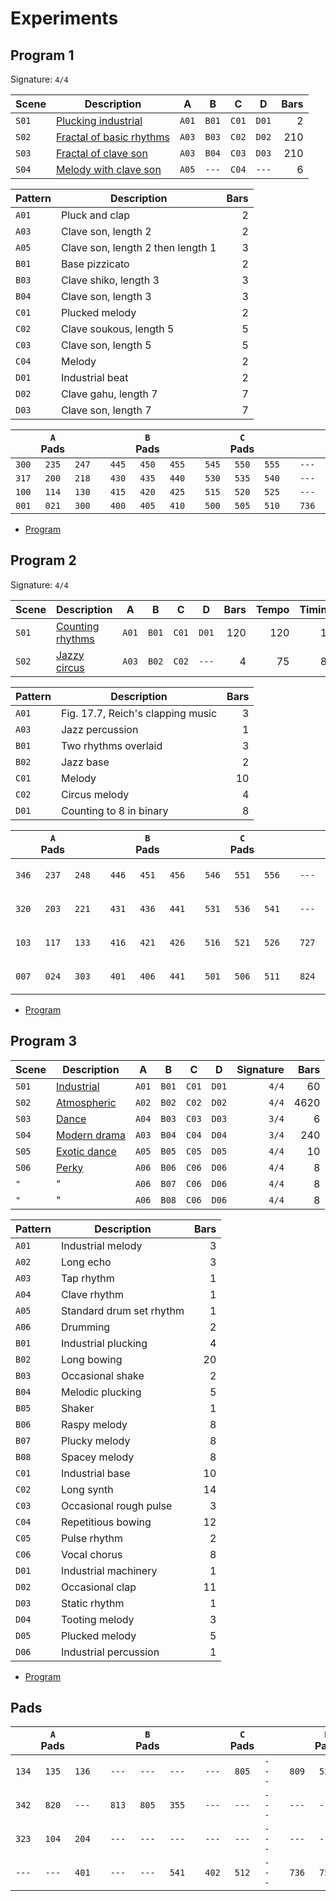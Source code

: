 # Experiments


## Program 1

Signature: `4/4`

| Scene | Description                                                                                     | A     | B     | C     | D     | Bars |
| ----- | ----------------------------------------------------------------------------------------------- | ----- | ----- | ----- | ----- | ---: |
| `S01` | [Plucking industrial](https://ipfs.io/ipfs/QmZWc1ZaMqo3ahEdo3xCWyghATqqMPtWSorGR3531gxTM1)      | `A01` | `B01` | `C01` | `D01` |    2 |
| `S02` | [Fractal of basic rhythms](https://ipfs.io/ipfs/QmauUz2scytqT56BsyvqmJEEk2gGXmvpFz1iaxXP24mA9f) | `A03` | `B03` | `C02` | `D02` |  210 |
| `S03` | [Fractal of clave son](https://ipfs.io/ipfs/QmVs18VH8WjLnDy5nvzz617KLCNKh11xjTdR3eKfGh4oGS)     | `A03` | `B04` | `C03` | `D03` |  210 |
| `S04` | [Melody with clave son](https://ipfs.io/ipfs/QmZuraxaiXwL7n8JWZ66tdrpDG88XGg1ixnmBRkg3SWXMb)    | `A05` | `---` | `C04` | `---` |    6 |

| Pattern | Description                       | Bars |
| ------- | --------------------------------- | ---: |
| `A01`   | Pluck and clap                    |    2 |
| `A03`   | Clave son, length 2               |    2 |
| `A05`   | Clave son, length 2 then length 1 |    3 |
| `B01`   | Base pizzicato                    |    2 |
| `B03`   | Clave shiko, length 3             |    3 |
| `B04`   | Clave son, length 3               |    3 |
| `C01`   | Plucked melody                    |    2 |
| `C02`   | Clave soukous, length 5           |    5 |
| `C03`   | Clave son, length 5               |    5 |
| `C04`   | Melody                            |    2 |
| `D01`   | Industrial beat                   |    2 |
| `D02`   | Clave gahu, length 7              |    7 |
| `D03`   | Clave son, length 7               |    7 |

|       | `A` Pads |       |     |       | `B` Pads |       |     |       | `C` Pads |       |     |       | `D` Pads |       |
| :---: | :------: | :---: | :-: | :---: | :------: | :---: | :-: | :---: | :------: | :---: | :-: | :---: | :------: | :---: |
| `300` |  `235`   | `247` |     | `445` |  `450`   | `455` |     | `545` |  `550`   | `555` |     | `---` |  `---`   | `034` |
| `317` |  `200`   | `218` |     | `430` |  `435`   | `440` |     | `530` |  `535`   | `540` |     | `---` |  `---`   | `---` |
| `100` |  `114`   | `130` |     | `415` |  `420`   | `425` |     | `515` |  `520`   | `525` |     | `---` |  `---`   | `---` |
| `001` |  `021`   | `300` |     | `400` |  `405`   | `410` |     | `500` |  `505`   | `510` |     | `736` |  `505`   | `812` |

- [Program](P01.tar)


## Program 2

Signature: `4/4`

| Scene | Description                                                                             | A     | B     | C     | D     | Bars | Tempo | Timing |
| ----- | --------------------------------------------------------------------------------------- | ----- | ----- | ----- | ----- | ---: | ----: | -----: |
| `S01` | [Counting rhythms](https://ipfs.io/ipfs/QmZASoL9d7QpxSCbe7ZaWz4ULi1DtVYrehJTw7ernmLLZg) | `A01` | `B01` | `C01` | `D01` |  120 |   120 |     16 |
| `S02` | [Jazzy circus](https://ipfs/io/ipfs/QmPA5aUhBpgssoQAaAUgX5hJFwZN9ZbT12yWBq1e5Ux8WS)     | `A03` | `B02` | `C02` | `---` |    4 |    75 |     8T |

| Pattern | Description                       | Bars |
| ------- | --------------------------------- | ---: |
| `A01`   | Fig. 17.7, Reich's clapping music |    3 |
| `A03`   | Jazz percussion                   |    1 |
| `B01`   | Two rhythms overlaid              |    3 |
| `B02`   | Jazz base                         |    2 |
| `C01`   | Melody                            |   10 |
| `C02`   | Circus melody                     |    4 |
| `D01`   | Counting to 8 in binary           |    8 |

|       | `A` Pads |       |     |       | `B` Pads |       |     |       | `C` Pads |       |     |       | `D` Pads |       |
| :---: | :------: | :---: | :-: | :---: | :------: | :---: | :-: | :---: | :------: | :---: | :-: | :---: | :------: | :---: |
| `346` |  `237`   | `248` |     | `446` |  `451`   | `456` |     | `546` |  `551`   | `556` |     | `---` |  `---`   | `---` |
| `320` |  `203`   | `221` |     | `431` |  `436`   | `441` |     | `531` |  `536`   | `541` |     | `---` |  `---`   | `---` |
| `103` |  `117`   | `133` |     | `416` |  `421`   | `426` |     | `516` |  `521`   | `526` |     | `727` |  `---`   | `---` |
| `007` |  `024`   | `303` |     | `401` |  `406`   | `441` |     | `501` |  `506`   | `511` |     | `824` |  `726`   | `---` |

- [Program](P02.tar)


## Program 3

| Scene | Description                                                                         | A     | B     | C     | D     | Signature | Bars |
| ----- | ----------------------------------------------------------------------------------- | ----- | ----- | ----- | ----- | --------: | ---: |
| `S01` | [Industrial](https://ipfs.io/ipfs/QmWaKpS4EiKjYNxvnEqDro718Thha71ZFv6kpJUJnRcBiS)   | `A01` | `B01` | `C01` | `D01` |     `4/4` |   60 |
| `S02` | [Atmospheric](https://ipfs.io/ipfs/QmVR6q5h7ksrz4tzd1aBtDb6BdmrMqrxtWZ71W8q8tCtPk)  | `A02` | `B02` | `C02` | `D02` |     `4/4` | 4620 |
| `S03` | [Dance](https://ipfs.io/ipfs/Qmcq5tnfvX6z9tm1KtVLrc3xZ3BFtM4hxS4gLuYhzEpMHw)        | `A04` | `B03` | `C03` | `D03` |     `3/4` |    6 |
| `S04` | [Modern drama](https://ipfs.io/ipfs/QmPRqqHKA8e46UsV5AY7uJt9GbAQCUqyk4cLcZxBtcs2eK) | `A03` | `B04` | `C04` | `D04` |     `3/4` |  240 |
| `S05` | [Exotic dance](https://ipfs.io/ipfs/QmdgvZ3RvmzndcoVeDnRonRKRG7CJ1vf55H15wHkJMvyGF) | `A05` | `B05` | `C05` | `D05` |     `4/4` |   10 |
| `S06` | [Perky](https://ipfs.io/ipfs/QmWstPwDmcHQHSTReccyESToxB4AhQ7BpcVG8Q79nEQf4g)        | `A06` | `B06` | `C06` | `D06` |     `4/4` |    8 |
| `"`   | "                                                                                   | `A06` | `B07` | `C06` | `D06` |     `4/4` |    8 |
| `"`   | "                                                                                   | `A06` | `B08` | `C06` | `D06` |     `4/4` |    8 |

| Pattern | Description              | Bars |
| ------- | ------------------------ | ---: |
| `A01`   | Industrial melody        |    3 |
| `A02`   | Long echo                |    3 |
| `A03`   | Tap rhythm               |    1 |
| `A04`   | Clave rhythm             |    1 |
| `A05`   | Standard drum set rhythm |    1 |
| `A06`   | Drumming                 |    2 |
| `B01`   | Industrial plucking      |    4 |
| `B02`   | Long bowing              |   20 |
| `B03`   | Occasional shake         |    2 |
| `B04`   | Melodic plucking         |    5 |
| `B05`   | Shaker                   |    1 |
| `B06`   | Raspy melody             |    8 |
| `B07`   | Plucky melody            |    8 |
| `B08`   | Spacey melody            |    8 |
| `C01`   | Industrial base          |   10 |
| `C02`   | Long synth               |   14 |
| `C03`   | Occasional rough pulse   |    3 |
| `C04`   | Repetitious bowing       |   12 |
| `C05`   | Pulse rhythm             |    2 |
| `C06`   | Vocal chorus             |    8 |
| `D01`   | Industrial machinery     |    1 |
| `D02`   | Occasional clap          |   11 |
| `D03`   | Static rhythm            |    1 |
| `D04`   | Tooting melody           |    3 |
| `D05`   | Plucked melody           |    5 |
| `D06`   | Industrial percussion    |    1 |

- [Program](P03.tar)


## Pads

|       | `A` Pads |       |     |       | `B` Pads |       |     |       | `C` Pads |       |     |       | `D` Pads |       |
| :---: | :------: | :---: | :-: | :---: | :------: | :---: | :-: | :---: | :------: | :---: | :-: | :---: | :------: | :---: |
| `134` |  `135`   | `136` |     | `---` |  `---`   | `---` |     | `---` |  `805`   | `---` |     | `809` |  `525`   | `---` |
| `342` |  `820`   | `---` |     | `813` |  `805`   | `355` |     | `---` |  `---`   | `---` |     | `---` |  `---`   | `---` |
| `323` |  `104`   | `204` |     | `---` |  `---`   | `---` |     | `---` |  `---`   | `---` |     | `---` |  `---`   | `---` |
| `---` |  `---`   | `401` |     | `---` |  `---`   | `541` |     | `402` |  `512`   | `---` |     | `736` |  `757`   | `758` |
